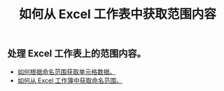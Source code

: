 ﻿---
title: 如何从 Excel 工作表中获取范围内容
second_title: Documen
linktitle: 葛
type: docs
url: /zh/ranges/get/
keywords: How to get range content from an Excel worksheet
description: Aspose.Cells Cloud REST API 支持从 Excel 工作表获取范围内容。SDK 支持多种开发语言，包括 Android、C#、Go、Java、NodeJS、Perl、PHP、Python、Ruby 和 Swift。
weight: 20
kwords: Excel、Office 云、REST API、电子表格、PDF、CSV、Json、Markdown、如何从 Excel 工作表中获取范围内容
---
## 处理 Excel 工作表上的范围内容。


- [如何根据命名范围获取单元格数据。](/cells/zh/ranges/get/values/) 
- [如何从 Excel 工作簿中获取命名范围。](/cells/zh/ranges/get/name/) 



